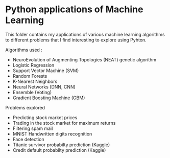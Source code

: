 # Python applications of Machine Learning

This folder contains my applications of various machine learning algorithms to different problems that I find interesting to explore using Pyhton.

Algorithms used :
- NeuroEvolution of Augmenting Topologies (NEAT) genetic algorithm
- Logistic Regression
- Support Vector Machine (SVM)
- Random Forests
- K-Nearest Neighbors
- Neural Networks (DNN, CNN)
- Ensemble (Voting)
- Gradient Boosting Machine (GBM)

Problems explored
- Predicting stock market prices
- Trading in the stock market for maximum returns
- Filtering spam mail
- MNIST Handwritten digits recognition
- Face detection
- Titanic survivor probabilty prediction (Kaggle)
- Credit default probabilty prediction (Kaggle)
